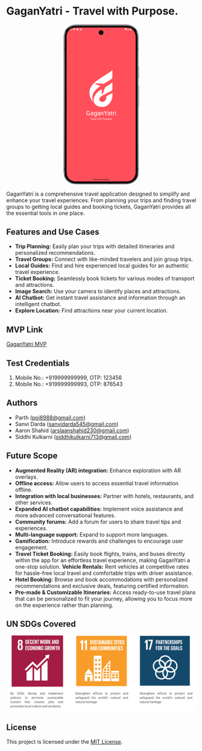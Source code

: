 # GaganYatri - Travel with Purpose.

<p align="center">
  <img src="Build_Screenshot/SplashScreen.png" alt="Splash Screen" width="200">
</p>

GaganYatri is a comprehensive travel application designed to simplify and enhance your travel experiences. From planning your trips and finding travel groups to getting local guides and booking tickets, GaganYatri provides all the essential tools in one place.

## Features and Use Cases

* **Trip Planning:** Easily plan your trips with detailed itineraries and personalized recommendations.
* **Travel Groups:** Connect with like-minded travelers and join group trips.
* **Local Guides:** Find and hire experienced local guides for an authentic travel experience.
* **Ticket Booking:** Seamlessly book tickets for various modes of transport and attractions.
* **Image Search:** Use your camera to identify places and attractions.
* **AI Chatbot:** Get instant travel assistance and information through an intelligent chatbot.
* **Explore Location:** Find attractions near your current location.

## MVP Link

[GaganYatri MVP](https://drive.google.com/drive/folders/1e2JFu-zIgBnLfuawD-Z9N64WqdtAt6YO?usp=sharing)

## Test Credentials

1. Mobile No.: +919999999999, OTP: 123456
2. Mobile No.: +919999999993, OTP: 876543

## Authors

* Parth (ppj8988@gmail.com)
* Sanvi Darda (sanvidarda545@gmail.com)
* Aaron Shahid (arslaanshahid230@gmail.com)
* Siddhi Kulkarni (siddhikulkarni713@gmail.com)

## Future Scope

* **Augmented Reality (AR) integration:** Enhance exploration with AR overlays.
* **Offline access:** Allow users to access essential travel information offline.
* **Integration with local businesses:** Partner with hotels, restaurants, and other services.
* **Expanded AI chatbot capabilities:** Implement voice assistance and more advanced conversational features.
* **Community forums:** Add a forum for users to share travel tips and experiences.
* **Multi-language support:** Expand to support more languages.
* **Gamification:** Introduce rewards and challenges to encourage user engagement.
* **Travel Ticket Booking:** Easily book flights, trains, and buses directly within the app for an effortless travel experience, making GaganYatri a one-stop solution.
**Vehicle Rentals:** Rent vehicles at competitive rates for hassle-free local travel and comfortable trips with driver assistance.
* **Hotel Booking:** Browse and book accommodations with personalized recommendations and exclusive deals, featuring certified information.
* **Pre-made & Customizable Itineraries:** Access ready-to-use travel plans that can be personalized to fit your journey, allowing you to focus more on the experience rather than planning.



## UN SDGs Covered

<p align="center">
  <img src="SDgs/s-blob-v1-IMAGE-4-Cq893Cq-o.png" alt="Splash Screen" width="800">
</p>

## License

This project is licensed under the [MIT License](LICENSE).